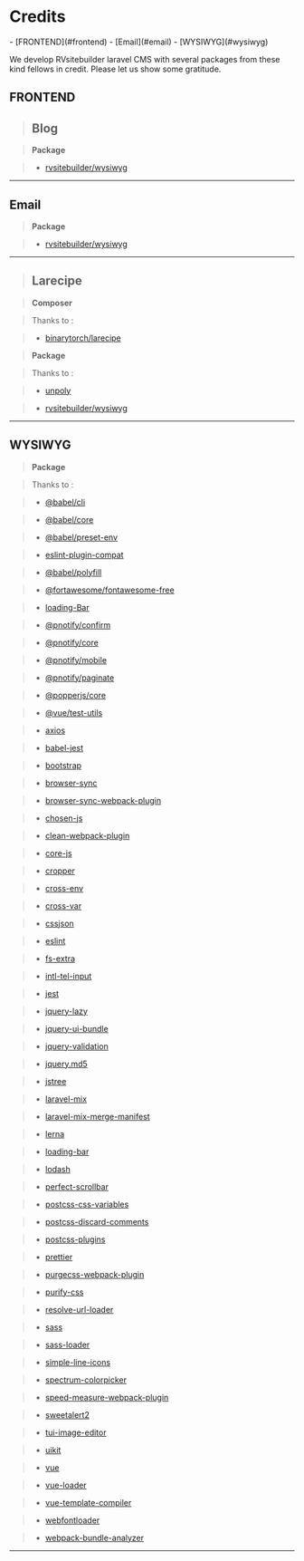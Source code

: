 <h1>Credits</h1>
- [FRONTEND](#frontend)
- [Email](#email)
- [WYSIWYG](#wysiwyg)

We develop RVsitebuilder laravel CMS with several packages from these kind fellows in credit. Please let us show some gratitude.

## FRONTEND

> <h2>Blog</h2>

> <strong>Package</strong>

> * [rvsitebuilder/wysiwyg](https://www.npmjs.com/package/rvsitebuilder/wysiwyg)

<hr>

## Email

> <strong>Package</strong>

> * [rvsitebuilder/wysiwyg](https://www.npmjs.com/package/rvsitebuilder/wysiwyg)

<hr>

> <h2>Larecipe</h2>

> <strong>Composer</strong>

> Thanks to :

> * [binarytorch/larecipe](https://packagist.org/packages/binarytorch/larecipe)

> <strong>Package</strong>

> Thanks to :

> * [unpoly](https://www.npmjs.com/package/unpoly)

> * [rvsitebuilder/wysiwyg](https://www.npmjs.com/package/rvsitebuilder/wysiwyg)

<hr>

## WYSIWYG

> <strong>Package</strong>

> Thanks to :

> * [@babel/cli](https://www.npmjs.com/package/@babel/cli)

> * [@babel/core](https://www.npmjs.com/package/@babel/core)

> * [@babel/preset-env](https://www.npmjs.com/package/@babel/preset-env)

> * [eslint-plugin-compat](https://www.npmjs.com/package/eslint-plugin-compat)

> * [@babel/polyfill](https://www.npmjs.com/package/@babel/polyfill)

> * [@fortawesome/fontawesome-free](https://www.npmjs.com/package/@fortawesome/fontawesome-free)

> * [loading-Bar](https://www.npmjs.com/package/@loadingio/loading-bar)

> * [@pnotify/confirm](https://www.npmjs.com/package/@pnotify/confirm)

> * [@pnotify/core](https://www.npmjs.com/package/@pnotify/core)

> * [@pnotify/mobile](https://www.npmjs.com/package/@pnotify/mobile)

> * [@pnotify/paginate](https://www.npmjs.com/package/@pnotify/paginate)

> * [@popperjs/core](https://www.npmjs.com/package/@popperjs/core)

> * [@vue/test-utils](https://www.npmjs.com/package/@vue/test-utils)

> * [axios](https://www.npmjs.com/package/axios)

> * [babel-jest](https://www.npmjs.com/package/babel-jest)

> * [bootstrap](https://www.npmjs.com/package/bootstrap)

> * [browser-sync](https://www.npmjs.com/package/browser-sync)

> * [browser-sync-webpack-plugin](https://www.npmjs.com/package/browser-sync-webpack-plugin)

> * [chosen-js](https://www.npmjs.com/package/chosen-js)

> * [clean-webpack-plugin](https://www.npmjs.com/package/clean-webpack-plugin)

> * [core-js](https://www.npmjs.com/package/core-js)

> * [cropper](https://www.npmjs.com/package/cropper)

> * [cross-env](https://www.npmjs.com/package/cross-env)

> * [cross-var](https://www.npmjs.com/package/cross-var)

> * [cssjson](https://www.npmjs.com/package/cssjson)

> * [eslint](https://www.npmjs.com/package/eslint0)

> * [fs-extra](https://www.npmjs.com/package/fs-extra)

> * [intl-tel-input](https://www.npmjs.com/package/intl-tel-input)

> * [jest](https://www.npmjs.com/package/jest)

> * [jquery-lazy](https://www.npmjs.com/package/jquery-lazy)

> * [jquery-ui-bundle](https://www.npmjs.com/package/jquery-ui-bundle)

> * [jquery-validation](https://www.npmjs.com/package/jquery-validation)

> * [jquery.md5](https://www.npmjs.com/package/jquery.md5)

> * [jstree](https://www.npmjs.com/package/jstree)

> * [laravel-mix](https://www.npmjs.com/package/laravel-mix)

> * [laravel-mix-merge-manifest](https://www.npmjs.com/package/laravel-mix-merge-manifest)

> * [lerna](https://www.npmjs.com/package/lerna)

> * [loading-bar](https://www.npmjs.com/package/loading-bar)

> * [lodash](https://www.npmjs.com/package/lodash)

> * [perfect-scrollbar](https://www.npmjs.com/package/perfect-scrollbar)

> * [postcss-css-variables](https://www.npmjs.com/package/postcss-css-variables)

> * [postcss-discard-comments](https://www.npmjs.com/package/postcss-discard-comments)

> * [postcss-plugins](https://www.npmjs.com/package/postcss-plugins)

> * [prettier](https://www.npmjs.com/package/prettier)

> * [purgecss-webpack-plugin](https://www.npmjs.com/package/purgecss-webpack-plugin)

> * [purify-css](https://www.npmjs.com/package/purify-css)

> * [resolve-url-loader](https://www.npmjs.com/package/resolve-url-loader)

> * [sass](https://www.npmjs.com/package/sass)

> * [sass-loader](https://www.npmjs.com/package/sass-loader)

> * [simple-line-icons](https://www.npmjs.com/package/simple-line-icons)

> * [spectrum-colorpicker](https://www.npmjs.com/package/spectrum-colorpicker)

> * [speed-measure-webpack-plugin](https://www.npmjs.com/package/speed-measure-webpack-plugin)

> * [sweetalert2](https://www.npmjs.com/package/sweetalert2)

> * [tui-image-editor](https://www.npmjs.com/package/tui-image-editor)

> * [uikit](https://www.npmjs.com/package/uikit)

> * [vue](https://www.npmjs.com/package/vue)

> * [vue-loader](https://www.npmjs.com/package/vue-loader)

> * [vue-template-compiler](https://www.npmjs.com/package/vue-template-compiler)

> * [webfontloader](https://www.npmjs.com/package/webfontloader)

> * [webpack-bundle-analyzer](https://www.npmjs.com/package/webpack-bundle-analyzer)

<hr>
